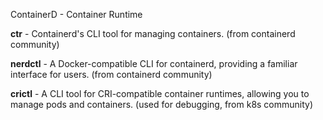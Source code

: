 ContainerD - Container Runtime

**ctr** - Containerd's CLI tool for managing containers. (from containerd community)

**nerdctl** - A Docker-compatible CLI for containerd, providing a familiar interface for users. (from containerd community)

**crictl** - A CLI tool for CRI-compatible container runtimes, allowing you to manage pods and containers. (used for debugging, from k8s community)

